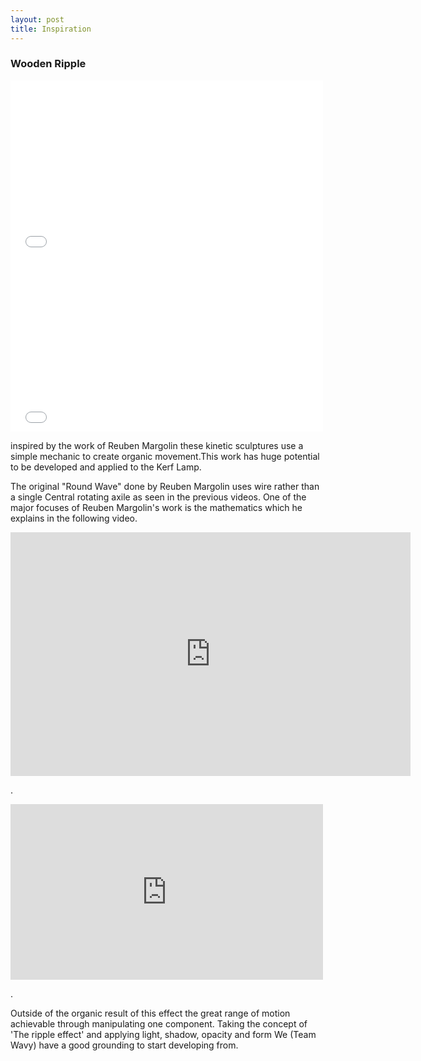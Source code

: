 ```yaml
---
layout: post
title: Inspiration
---
```


<body>

<h3>Wooden Ripple</h3>

<iframe src="../Examplars/Inspirations/Water Experiment No. 33 Automata Video.webm" width="500" height="281" frameborder="0" webkitallowfullscreen mozallowfullscreen allowfullscreen></iframe>
<iframe src="../Examplars/Inspirations/WOODEN RIPPLE EFFECT... AN INVENTION !! by Artist Robert Andrew.webm" width="500" height="281" frameborder="0" webkitallowfullscreen mozallowfullscreen allowfullscreen></iframe>

<p>inspired by the work of Reuben Margolin these kinetic sculptures use a simple mechanic to create organic movement.This work has huge potential to be developed and applied to the Kerf Lamp.</p>

<p>The original "Round Wave" done by Reuben Margolin uses wire rather than a single Central rotating axile as seen in the previous videos. One of the major focuses of Reuben Margolin's work is the mathematics which he explains in the following video.</p>

<iframe title="YouTube video player" class="youtube-player" type="text/html" width="640" height="390" src="https://youtu.be/D2HF-1xjpP8" frameborder="0" allowFullScreen></iframe>
<p>.</p>
<iframe src="https://youtu.be/D2HF-1xjpP8" width="500" height="281" frameborder="0" webkitallowfullscreen mozallowfullscreen allowfullscreen></iframe>
<p>.</p>
<p>Outside of the organic result of this effect the great range of motion achievable through manipulating one component. Taking the concept of 'The ripple effect' and applying light, shadow, opacity and form We (Team Wavy) have a good grounding to start developing from.</p>

</body>